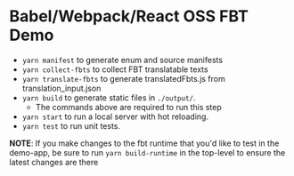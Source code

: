 # Babel/Webpack/React OSS FBT Demo

* `yarn manifest` to generate enum and source manifests
* `yarn collect-fbts` to collect FBT translatable texts
* `yarn translate-fbts` to generate translatedFbts.js from translation_input.json
* `yarn build` to generate static files in `./output/`.
  * The commands above are required to run this step
* `yarn start` to run a local server with hot reloading.
* `yarn test` to run unit tests.

**NOTE**: If you make changes to the fbt runtime that you'd like to
test in the demo-app, be sure to run `yarn build-runtime` in the
top-level to ensure the latest changes are there

